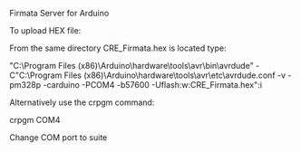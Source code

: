 Firmata Server for Arduino 

To upload HEX file:

From the same directory CRE_Firmata.hex is located type:

"C:\Program Files (x86)\Arduino\hardware\tools\avr\bin\avrdude" -C"C:\Program Files (x86)\Arduino\hardware\tools\avr\etc\avrdude.conf -v -pm328p -carduino -PCOM4 -b57600 -Uflash:w:CRE_Firmata.hex":i

Alternatively use the crpgm command:

crpgm COM4

Change COM port to suite 

 
